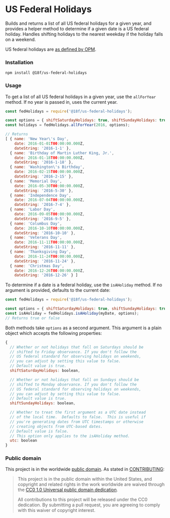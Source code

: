 # US Federal Holidays

Builds and returns a list of all US federal holidays for a given year, and provides a helper method to determine if a given date is a US federal holiday. Handles shifting holidays to the nearest weekday if the holiday falls on a weekend.

US federal holidays are [as defined by OPM](https://www.opm.gov/fedhol/).

### Installation

```
npm install @18f/us-federal-holidays
```

### Usage

To get a list of all US federal holidays in a given year, use the `allForYear` method. If no year is passed in, uses the current year.

```javascript
const fedHolidays = require('@18f/us-federal-holidays');

const options = { shiftSaturdayHolidays: true, shiftSundayHolidays: true };
const holidays = fedHolidays.allForYear(2016, options);

// Returns
[ { name: 'New Year\'s Day',
    date: 2016-01-01T00:00:00.000Z,
    dateString: '2016-1-1' },
  { name: 'Birthday of Martin Luther King, Jr.',
    date: 2016-01-18T00:00:00.000Z,
    dateString: '2016-1-18' },
  { name: 'Washington\'s Birthday',
    date: 2016-02-15T00:00:00.000Z,
    dateString: '2016-2-15' },
  { name: 'Memorial Day',
    date: 2016-05-30T00:00:00.000Z,
    dateString: '2016-5-30' },
  { name: 'Independence Day',
    date: 2016-07-04T00:00:00.000Z,
    dateString: '2016-7-4' },
  { name: 'Labor Day',
    date: 2016-09-05T00:00:00.000Z,
    dateString: '2016-9-5' },
  { name: 'Columbus Day',
    date: 2016-10-10T00:00:00.000Z,
    dateString: '2016-10-10' },
  { name: 'Veterans Day',
    date: 2016-11-11T00:00:00.000Z,
    dateString: '2016-11-11' },
  { name: 'Thanksgiving Day',
    date: 2016-11-24T00:00:00.000Z,
    dateString: '2016-11-24' },
  { name: 'Christmas Day',
    date: 2016-12-26T00:00:00.000Z,
    dateString: '2016-12-26' } ]
```

To determine if a date is a federal holiday, use the `isAHoliday` method. If no argument is provided, defaults to the current date:

```javascript
const fedHolidays = require('@18f/us-federal-holidays');

const options = { shiftSaturdayHolidays: true, shiftSundayHolidays: true, utc: false };
const isAHoliday = fedHolidays.isAHoliday(myDate, options);
// Returns true or false
```

Both methods take `options` as a second argument. This argument is a plain object which accepts the following properties:

```javascript
{
  // Whether or not holidays that fall on Saturdays should be
  // shifted to Friday observance. If you don't follow the
  // US federal standard for observing holidays on weekends,
  // you can adjust by setting this value to false.
  // Default value is true.
  shiftSaturdayHolidays: boolean,

  // Whether or not holidays that fall on Sundays should be
  // shifted to Monday observance. If you don't follow the
  // US federal standard for observing holidays on weekends,
  // you can adjust by setting this value to false.
  // Default value is true.
  shiftSundayHolidays: boolean,

  // Whether to treat the first argument as a UTC date instead
  // of the local time.  Defaults to false.  This is useful if
  // you're generating dates from UTC timestamps or otherwise
  // creating objects from UTC-based dates.
  // Default value is false.
  // This option only applies to the isAHoliday method.
  utc: boolean
}
```

### Public domain

This project is in the worldwide [public domain](LICENSE.md). As stated in [CONTRIBUTING](CONTRIBUTING.md):

> This project is in the public domain within the United States, and copyright and related rights in the work worldwide are waived through the [CC0 1.0 Universal public domain dedication](https://creativecommons.org/publicdomain/zero/1.0/).
>
> All contributions to this project will be released under the CC0 dedication. By submitting a pull request, you are agreeing to comply with this waiver of copyright interest.
